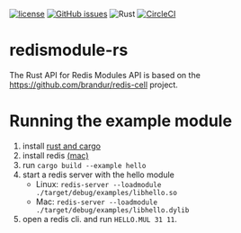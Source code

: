 [![license](https://img.shields.io/github/license/RedisLabsModules/redismodule-rs.svg)](https://github.com/RedisLabsModules/redismodule-rs.)
[![GitHub issues](https://img.shields.io/github/release/RedisLabsModules/redismodule-rs.svg)](https://github.com/RedisLabsModules/redismodule-rs/releases/latest)
![Rust](https://github.com/RedisLabsModules/redismodule-rs/workflows/Rust/badge.svg)
[![CircleCI](https://circleci.com/gh/RedisLabsModules/redismodule-rs/tree/master.svg?style=svg)](https://circleci.com/gh/RedisLabsModules/redismodule-rs/tree/master)

# redismodule-rs

The Rust API for Redis Modules API is based on the https://github.com/brandur/redis-cell project.

# Running the example module
1. install [rust and cargo](https://www.rust-lang.org/tools/install) 
2. install redis [(mac)](https://gist.github.com/tomysmile/1b8a321e7c58499ef9f9441b2faa0aa8)
3. run `cargo build --example hello`
4. start a redis server with the hello module 
   * Linux: `redis-server --loadmodule ./target/debug/examples/libhello.so`
   * Mac: `redis-server --loadmodule ./target/debug/examples/libhello.dylib`	
5. open a redis cli. and run `HELLO.MUL 31 11`. 
